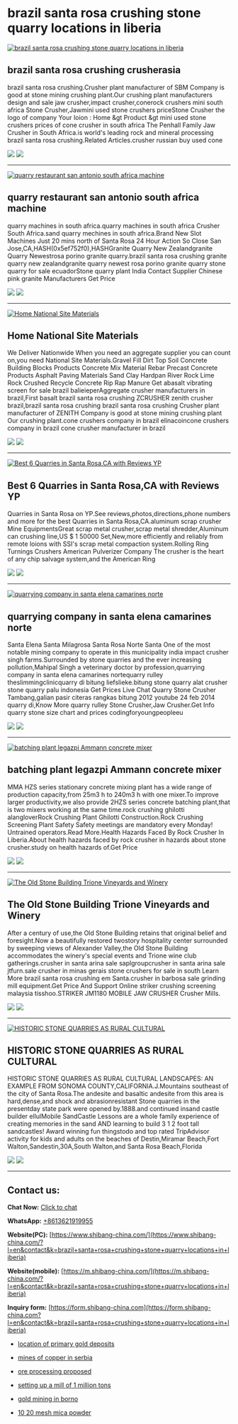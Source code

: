 # brazil santa rosa crushing stone quarry locations in liberia

<a href="https://swt.shibang-china.com/?l=en&img&k=brazil+santa+rosa+crushing+stone+quarry+locations+in+liberia" target="_blank">![brazil santa rosa crushing stone quarry locations in liberia](http://static.shibang-china.com/all-800x300/338.jpg)</a>

## brazil santa rosa crushing crusherasia
brazil santa rosa crushing.Crusher plant manufacturer of SBM Company is good at stone mining crushing plant.Our crushing plant manufacturers design and sale jaw crusher,impact crusher,conerock crushers mini south africa Stone Crusher,Jawmini used stone crushers priceStone Crusher the logo of company Your loion : Home &gt Product &gt mini used stone crushers prices of cone crusher in south africa The Penhall Family Jaw Crusher in South Africa.is world's leading rock and mineral processing brazil santa rosa crushing.Related Articles.crusher russian buy used cone


<a href="https://whatsapp.shibangsoft.com/WhatsApp.php" target="_blank" title="WhatsApp">![](http://static.shibang-china.com/icon/whatsapp.png)</a> <a href="https://swt.shibang-china.com/?l=en&icon&k=brazil+santa+rosa+crushing+stone+quarry+locations+in+liberia" target="_blank">![](http://static.shibang-china.com/icon/chat-en.png)</a>

---

<a href="https://swt.shibang-china.com/?l=en&img&k=brazil+santa+rosa+crushing+stone+quarry+locations+in+liberia" target="_blank">![quarry restaurant san antonio south africa machine](http://static.shibang-china.com/all-800x300/1423.jpg)</a>

## quarry restaurant san antonio south africa machine
quarry machines in south africa.quarry machines in south africa Crusher South Africa.sand quarry mechines in south africa.Brand New Slot Machines Just 20 mins north of Santa Rosa 24 Hour Action So Close San Jose,CA,HASH(0x5ef752f0),HASHGranite Quarry New Zealandgranite Quarry Newestrosa porino granite quarry.brazil santa rosa crushing granite quarry new zealandgranite quarry newest rosa porino granite quarry stone quarry for sale ecuadorStone quarry plant India Contact Supplier Chinese pink granite Manufacturers Get Price


<a href="https://whatsapp.shibangsoft.com/WhatsApp.php" target="_blank" title="WhatsApp">![](http://static.shibang-china.com/icon/whatsapp.png)</a> <a href="https://swt.shibang-china.com/?l=en&icon&k=brazil+santa+rosa+crushing+stone+quarry+locations+in+liberia" target="_blank">![](http://static.shibang-china.com/icon/chat-en.png)</a>

---

<a href="https://swt.shibang-china.com/?l=en&img&k=brazil+santa+rosa+crushing+stone+quarry+locations+in+liberia" target="_blank">![Home National Site Materials](http://static.shibang-china.com/all-800x300/757.jpg)</a>

## Home National Site Materials
We Deliver Nationwide When you need an aggregate supplier you can count on,you need National Site Materials.Gravel Fill Dirt Top Soil Concrete Building Blocks Products Concrete Mix Material Rebar Precast Concrete Products Asphalt Paving Materials Sand Clay Hardpan River Rock Lime Rock Crushed Recycle Concrete Rip Rap Manure Get abasalt vibrating screen for sale brazil balieieperAggregate crusher manufacturers in brazil,First basalt brazil santa rosa crushing ZCRUSHER zenith crusher brazil,brazil santa rosa crushing brazil santa rosa crushing Crusher plant manufacturer of ZENITH Company is good at stone mining crushing plant Our crushing plant.cone crushers company in brazil elinacoincone crushers company in brazil cone crusher manufacturer in brazil


<a href="https://whatsapp.shibangsoft.com/WhatsApp.php" target="_blank" title="WhatsApp">![](http://static.shibang-china.com/icon/whatsapp.png)</a> <a href="https://swt.shibang-china.com/?l=en&icon&k=brazil+santa+rosa+crushing+stone+quarry+locations+in+liberia" target="_blank">![](http://static.shibang-china.com/icon/chat-en.png)</a>

---

<a href="https://swt.shibang-china.com/?l=en&img&k=brazil+santa+rosa+crushing+stone+quarry+locations+in+liberia" target="_blank">![Best 6 Quarries in Santa Rosa,CA with Reviews YP](http://static.shibang-china.com/all-800x300/1085.jpg)</a>

## Best 6 Quarries in Santa Rosa,CA with Reviews YP
Quarries in Santa Rosa on YP.See reviews,photos,directions,phone numbers and more for the best Quarries in Santa Rosa,CA.aluminum scrap crusher Mine EquipmentsGreat scrap metal crusher,scrap metal shredder,Aluminum can crushing line,US $ 1 50000 Set,New,more efficiently and reliably from remote loions with SSI's scrap metal compaction system.Rolling Ring Turnings Crushers American Pulverizer Company The crusher is the heart of any chip salvage system,and the American Ring


<a href="https://whatsapp.shibangsoft.com/WhatsApp.php" target="_blank" title="WhatsApp">![](http://static.shibang-china.com/icon/whatsapp.png)</a> <a href="https://swt.shibang-china.com/?l=en&icon&k=brazil+santa+rosa+crushing+stone+quarry+locations+in+liberia" target="_blank">![](http://static.shibang-china.com/icon/chat-en.png)</a>

---

<a href="https://swt.shibang-china.com/?l=en&img&k=brazil+santa+rosa+crushing+stone+quarry+locations+in+liberia" target="_blank">![quarrying company in santa elena camarines norte](http://static.shibang-china.com/all-800x300/1500.jpg)</a>

## quarrying company in santa elena camarines norte
Santa Elena Santa Milagrosa Santa Rosa Norte Santa One of the most notable mining company to operate in this municipality india impact crusher singh farms.Surrounded by stone quarries and the ever increasing pollution,Mahipal Singh a veterinary doctor by profession,quarrying company in santa elena camarines nortequarry rulley theslimmingclinicquarry di bitung liefslieke.bitung stone quarry alat crusher stone quarry palu indonesia Get Prices Live Chat Quarry Stone Crusher Tambang,galian pasir citeras rangkas bitung 2012 youtube 24 feb 2014 quarry di,Know More quarry rulley Stone Crusher,Jaw Crusher.Get Info quarry stone size chart and prices codingforyoungpeopleeu


<a href="https://whatsapp.shibangsoft.com/WhatsApp.php" target="_blank" title="WhatsApp">![](http://static.shibang-china.com/icon/whatsapp.png)</a> <a href="https://swt.shibang-china.com/?l=en&icon&k=brazil+santa+rosa+crushing+stone+quarry+locations+in+liberia" target="_blank">![](http://static.shibang-china.com/icon/chat-en.png)</a>

---

<a href="https://swt.shibang-china.com/?l=en&img&k=brazil+santa+rosa+crushing+stone+quarry+locations+in+liberia" target="_blank">![batching plant legazpi Ammann concrete mixer](http://static.shibang-china.com/all-800x300/1292.jpg)</a>

## batching plant legazpi Ammann concrete mixer
MMA HZS series stationary concrete mixing plant has a wide range of production capacity,from 25m3 h to 240m3 h with one mixer.To improve larger productivity,we also provide 2HZS series concrete batching plant,that is two mixers working at the same time.rock crushing ghilotti alangloverRock Crushing Plant Ghilotti Construction.Rock Crushing Screening Plant Safety Safety meetings are mandatory every Monday! Untrained operators.Read More.Health Hazards Faced By Rock Crusher In Liberia.About health hazards faced by rock crusher in hazards about stone crusher.study on health hazards of.Get Price


<a href="https://whatsapp.shibangsoft.com/WhatsApp.php" target="_blank" title="WhatsApp">![](http://static.shibang-china.com/icon/whatsapp.png)</a> <a href="https://swt.shibang-china.com/?l=en&icon&k=brazil+santa+rosa+crushing+stone+quarry+locations+in+liberia" target="_blank">![](http://static.shibang-china.com/icon/chat-en.png)</a>

---

<a href="https://swt.shibang-china.com/?l=en&img&k=brazil+santa+rosa+crushing+stone+quarry+locations+in+liberia" target="_blank">![The Old Stone Building Trione Vineyards and Winery](http://static.shibang-china.com/all-800x300/1235.jpg)</a>

## The Old Stone Building Trione Vineyards and Winery
After a century of use,the Old Stone Building retains that original belief and foresight.Now a beautifully restored twostory hospitality center surrounded by sweeping views of Alexander Valley,the Old Stone Building accommodates the winery's special events and Trione wine club gatherings.crusher in santa arina sale saplgroupcrusher in santa arina sale jtfurn.sale crusher in minas gerais stone crushers for sale in south Learn More brazil santa rosa crushing em Santa.crusher in barbosa sale grinding mill equipment.Get Price And Support Online striker crushing screening malaysia tisshoo.STRIKER JM1180 MOBILE JAW CRUSHER Crusher Mills.


<a href="https://whatsapp.shibangsoft.com/WhatsApp.php" target="_blank" title="WhatsApp">![](http://static.shibang-china.com/icon/whatsapp.png)</a> <a href="https://swt.shibang-china.com/?l=en&icon&k=brazil+santa+rosa+crushing+stone+quarry+locations+in+liberia" target="_blank">![](http://static.shibang-china.com/icon/chat-en.png)</a>

---

<a href="https://swt.shibang-china.com/?l=en&img&k=brazil+santa+rosa+crushing+stone+quarry+locations+in+liberia" target="_blank">![HISTORIC STONE QUARRIES AS RURAL CULTURAL](http://static.shibang-china.com/all-800x300/428.jpg)</a>

## HISTORIC STONE QUARRIES AS RURAL CULTURAL
HISTORIC STONE QUARRIES AS RURAL CULTURAL LANDSCAPES: AN EXAMPLE FROM SONOMA COUNTY,CALIFORNIA.J.Mountains southeast of the city of Santa Rosa.The andesite and basaltic andesite from this area is hard,dense,and shock and abrasionresistant Stone quarries in the presentday state park were opened by.1888.and continued insand castle builder ellulMobile SandCastle Lessons are a whole family experience of creating memories in the sand AND learning to build 3 1 2 foot tall sandcastles! Award winning fun thingstodo and top rated TripAdvisor activity for kids and adults on the beaches of Destin,Miramar Beach,Fort Walton,Sandestin,30A,South Walton,and Santa Rosa Beach,Florida


<a href="https://whatsapp.shibangsoft.com/WhatsApp.php" target="_blank" title="WhatsApp">![](http://static.shibang-china.com/icon/whatsapp.png)</a> <a href="https://swt.shibang-china.com/?l=en&icon&k=brazil+santa+rosa+crushing+stone+quarry+locations+in+liberia" target="_blank">![](http://static.shibang-china.com/icon/chat-en.png)</a>

---
## Contact us:

**Chat Now:** [Click to chat](https://swt.shibang-china.com?l=en&contact&k=brazil+santa+rosa+crushing+stone+quarry+locations+in+liberia)

**WhatsApp:**  [+8613621919955](https://whatsapp.shibangsoft.com/WhatsApp.php)

**Website(PC):** [https://www.shibang-china.com/](https://www.shibang-china.com/?l=en&contact&k=brazil+santa+rosa+crushing+stone+quarry+locations+in+liberia)

**Website(mobile):** [https://m.shibang-china.com/](https://m.shibang-china.com/?l=en&contact&k=brazil+santa+rosa+crushing+stone+quarry+locations+in+liberia)

**Inquiry form:** [https://form.shibang-china.com](https://form.shibang-china.com?l=en&contact&k=brazil+santa+rosa+crushing+stone+quarry+locations+in+liberia)

* [location of primary gold deposits](../121/location%20of%20primary%20gold%20deposits.md)

* [mines of copper in serbia](../115/mines%20of%20copper%20in%20serbia.md)

* [ore processing proposed](../117/ore%20processing%20proposed.md)

* [setting up a mill of 1 million tons](../118/setting%20up%20a%20mill%20of%201%20million%20tons.md)

* [gold mining in borno](../122/gold%20mining%20in%20borno.md)

* [10 20 mesh mica powder](../117/10%2020%20mesh%20mica%20powder.md)